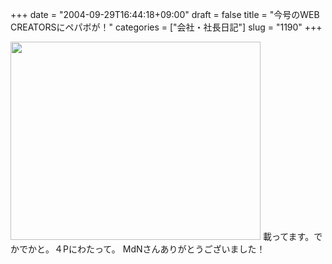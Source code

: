 +++
date = "2004-09-29T16:44:18+09:00"
draft = false
title = "今号のWEB　CREATORSにペパボが！"
categories = ["会社・社長日記"]
slug = "1190"
+++

<img src="http://ieiriblog.jugem.jp/?image=4040" width="400" height="317" alt="" class="pict" />
載ってます。でかでかと。４Pにわたって。
MdNさんありがとうございました！

